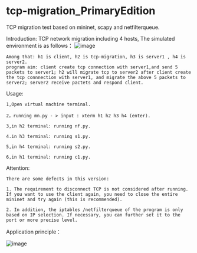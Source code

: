 # tcp-migration_PrimaryEdition
TCP migration test based on mininet, scapy and netfilterqueue.

Introduction: 
    TCP network migration including 4 hosts, The simulated environment is as follows：
    ![image](https://user-images.githubusercontent.com/105418310/175755891-1a2c696b-c0f7-4419-b83e-b877591b2d3a.png)

    Among that: h1 is client, h2 is tcp-migration, h3 is server1 , h4 is server2.
    program aim: client create tcp connection with server1,and send 5 packets to server1; h2 will migrate tcp to server2 after client create the tcp connnection with server1, and migrate the above 5 packets to  server2; server2 receive pactets and respond client.

Usage:

    1,Open virtual machine terminal.
    
    2，running mn.py - > input : xterm h1 h2 h3 h4 (enter).
    
    3,in h2 terminal: running nf.py.
    
    4.in h3 terminal: running s1.py.
    
    5,in h4 terminal: running s2.py.
    
    6,in h1 terminal: running c1.py.
    
Attention:

    There are some defects in this version: 
    
    1. The requirement to disconnect TCP is not considered after running. If you want to use the client again, you need to close the entire mininet and try again (this is recommended). 
    
    2. In addition, the iptables /netfilterqueue of the program is only based on IP selection. If necessary, you can further set it to the port or more precise level.
    

Application principle：

![image](https://user-images.githubusercontent.com/105418310/175755059-3d50df86-a6cc-46cf-b0fc-0ca8e8ea2ef5.png)

